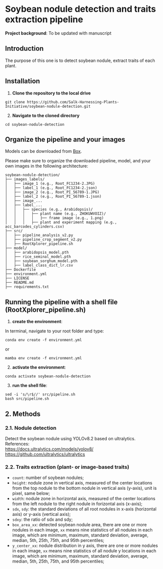 # Soybean nodule detection and traits extraction pipeline

**Project background**: To be updated with manuscript

## Introduction<br />
  The purpose of this one is to detect soybean nodule, extract traits of each plant.<br />

## Installation <br />
1. **Clone the repository to the local drive**<br />
  ```
  git clone https://github.com/Salk-Harnessing-Plants-Initiative/soybean-nodule-detection.git
  ```

2. **Navigate to the cloned directory**
  ```
  cd soybean-nodule-detection
  ```

## Organize the pipeline and your images
Models can be downloaded from [Box](https://salkinstitute.box.com/s/cqgv1dwm1hkf84eid72hdjqg47nwbpo5).

Please make sure to organize the downloaded pipeline, model, and your own images in the following architecture:

```
soybean-nodule-detection/
├── images_labels/
│   ├── image_1 (e.g., Root_FC1234-2.JPG)
│   ├── label_1 (e.g., Root_FC1234-2.json)
│   ├── image_2 (e.g., Root_PI_56789-1.JPG)
│   ├── label_2 (e.g., Root_PI_56789-1.json)
│   ├── image_... 
│   ├── label_...
│   │   ├── species (e.g., Arabidopsis)/
│   │   │   ├── plant name (e.g., ZHOKUWVOIZ)/
│   │   │   │   ├── frame image (e.g., 1.png)
│   │   │   ├── plant and experiment mapping (e.g., acc_barcodes_cylinders.csv)
├── src/
│   ├── pipeline_analysis_v2.py
│   ├── pipeline_crop_segment_v2.py
│   ├── RootXplorer_pipeline.sh
├── model/
│   ├── arabidopsis_model.pth
│   ├── rice_seminal_model.pth
│   ├── soybean_sorghum_model.pth
│   ├── label_class_dict_lr.csv
├── Dockerfile
├── environment.yml
├── LICENSE
├── README.md
├── requirements.txt
```

## Running the pipeline with a shell file (RootXplorer_pipeline.sh)
1. **create the environment**:

  In terminal, navigate to your root folder and type:
  ```
  conda env create -f environment.yml
  ```

  or
  ```
  mamba env create -f environment.yml
  ```

2. **activate the environment**:

  ```
  conda activate soybean-nodule-detection
  ```

3. **run the shell file**:

  ```
  sed -i 's/\r$//' src/pipeline.sh
  bash src/pipeline.sh
  ```

## 2. Methods<br />
### 2.1. Nodule detection<br />
Detect the soybean nodule using YOLOv8.2 based on ultralytics.<br />
References: <br />
https://docs.ultralytics.com/models/yolov8/<br />
https://github.com/ultralytics/ultralytics<br />
### 2.2. Traits extraction (plant- or image-based traits)<br />
- `count`: number of soybean nodules;<br />
- `height`: nodule zone in vertical axis, measured of the center locations from the top nodule to the bottom nodule in vertical axis (y-axis), unit is pixel, same below;<br />
- `width`: nodule zone in horizontal axis, measured of the center locations from the left nodule to the right nodule in forizontal axis (x-axis);<br />
- `sdx`, `sdy`: the standard deviations of all root nodules in x-axis (horizontal axis) or y-axis (vertical axis);<br />
- `sdxy`: the ratio of sdx and sdy;<br />
- `box_area_xx`: detected soybean nodule area, there are one or more nodules in each image, `xx` means nine statistics of all nodules in each image, which are minimum, maximum, standard deviation, average, median, 5th, 25th, 75th, and 95th percentiles;<br />
- `y_center_xx`: nodule distribution in y axis, there are one or more nodules in each image, `xx` means nine statistics of all nodule y locations in each image, which are minimum, maximum, standard deviation, average, median, 5th, 25th, 75th, and 95th percentiles;<br />
